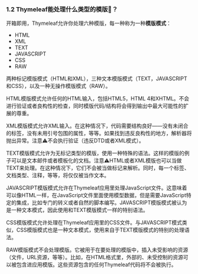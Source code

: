 ### 1.2 Thymeleaf能处理什么类型的模版🤔？

开箱即用，Thymeleaf允许你处理六种模版，每一种称为一种**模版模式**：

- HTML
- XML
- TEXT
- JAVASCRIPT
- CSS
- RAW

两种标记模版模式（HTML和XML），三种文本模版模式（TEXT，JAVASCRIPT和CSS），以及一种无操作模版模式（RAW）。

HTML模版模式允许任何的HTML输入，包括HTML5，HTML 4和XHTML。不会进行验证或者良构性的检查，同时模版代码/结构将会得到输出中最大可能性的扩展的尊重。

XML模版模式允许XML输入。在这种情况下，代码需要结构良好——没有未闭合的标签，没有未用引号包围的属性，等等。如果找到违反良构性的地方，解析器将抛出异常。注意⚠️不会执行验证（违反DTD或者XML模式）。

TEXT模版模式允许为无标记类型的模版，使用一种特殊的语法。这样的模版的例子可以是文本邮件或者模板化的文档。注意⚠️HTML或者XML模版也可以当做TEXT来处理。在这种情况下，它们不会被当做标记来解析。同时，每一个标签、文档类型、注释，等等，将仅仅被当作文本。

JAVASCRIPT模版模式允许在Thymeleaf应用里处理JavaScript文件。这意味着可以像HTML一样，在JavaScript文件里面使用模型数据，但是需要JavaScript特定的集成，比如专门的转义或者自然的脚本编写。JAVASCRIPT模版模式被认为是一种文本模式，因此使用和TEXT模版模式一样的特别语法。

CSS模版模式允许处理在Thymeleaf应用里的CSS文件。与JAVASCRIPT模式类似，CSS模版模式也是一种文本模式，使用来自于TEXT模版模式的特别的处理语法。

RAW模版模式不会处理模版。它被用于在要处理的模版中，插入未受影响的资源（文件，URL资源，等等）。比如，在HTML格式里，外部的、未受控制的资源可以被包含进应用模版。这些资源包含的任何Thymeleaf代码将不会被执行。